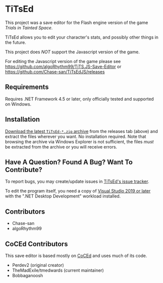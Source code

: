 # TiTsEd #

This project was a save editor for the Flash engine version of the game *Trials in Tainted Space*.

TiTsEd allows you to edit your character's stats, and possibly other things in the future.

This project does *NOT* support the Javascript version of the game.

For editing the Javascript version of the game please see https://github.com/algoRhythm99/TiTS.JS-Save-Editor or https://github.com/Chase-san/TiTsEdJS/releases

## Requirements ##

Requires .NET Framework 4.5 or later, only officially tested and supported on Windows.


## Installation ##

[Download the latest `TiTsEd-*.zip` archive](https://github.com/algoRhythm99/TiTsEd/releases/latest "https://github.com/algoRhythm99/TiTsEd/releases/latest") from the releases tab (above) and extract the files wherever you want.  No installation required.  Note that browsing the archive via Windows Explorer is not sufficient, the files *must* be extracted from the archive or you will receive errors.

## Have A Question?  Found A Bug?  Want To Contribute? ##

To report bugs, you may create/update issues in [TiTsEd's issue tracker](https://github.com/algoRhythm99/TiTsEd/issues "https://github.com/algoRhythm99/TiTsEd/issues").

To edit the program itself, you need a copy of [Visual Studio 2019 or later](https://visualstudio.microsoft.com/vs/community/) with the ".NET Desktop Development" workload installed.

## Contributors ##

* Chase-san
* algoRhythm99 

## CoCEd Contributors ##

This save editor is based mostly on [CoCEd](https://github.com/tmedwards/CoCEd "https://github.com/tmedwards/CoCEd") and uses much of its code.

* Perdev2 (original creator)
* TheMadExile/tmedwards (current maintainer)
* Bobbaganoosh
